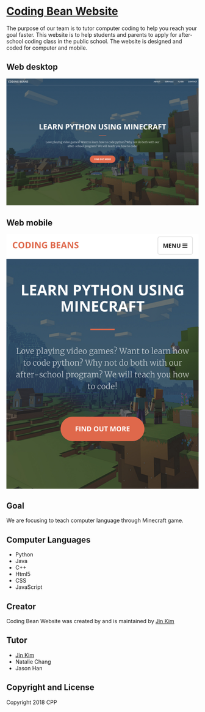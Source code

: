 # [Coding Bean Website](https://codingbeans.org)

The purpose of our team is to tutor computer coding to help you reach your goal faster. This website is to help students and parents to apply for after-school coding class in the public school. The website is designed and coded for computer and mobile.

## Web desktop

![Desktop](https://github.com/CPPCodingBeans/CPPCodingBeans.github.io/blob/master/WEB_MAIN.png)

## Web mobile

![Mobile](https://github.com/CPPCodingBeans/CPPCodingBeans.github.io/blob/master/WEB_MOB.png)

## Goal

We are focusing to teach computer language through Minecraft game.

## Computer Languages

* Python
* Java
* C++
* Html5
* CSS
* JavaScript

## Creator

Coding Bean Website was created by and is maintained by [Jin Kim](http://smartjinny.com/)

## Tutor

* [Jin Kim](http://smartjinny.com/)
* Natalie Chang
* Jason Han

## Copyright and License

Copyright 2018 CPP
